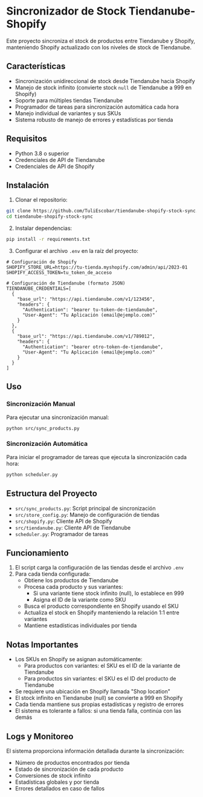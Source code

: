 # Sincronizador de Stock Tiendanube-Shopify

Este proyecto sincroniza el stock de productos entre Tiendanube y Shopify, manteniendo Shopify actualizado con los niveles de stock de Tiendanube.

## Características

- Sincronización unidireccional de stock desde Tiendanube hacia Shopify
- Manejo de stock infinito (convierte stock `null` de Tiendanube a 999 en Shopify)
- Soporte para múltiples tiendas Tiendanube
- Programador de tareas para sincronización automática cada hora
- Manejo individual de variantes y sus SKUs
- Sistema robusto de manejo de errores y estadísticas por tienda

## Requisitos

- Python 3.8 o superior
- Credenciales de API de Tiendanube
- Credenciales de API de Shopify

## Instalación

1. Clonar el repositorio:
```bash
git clone https://github.com/TuliEscobar/tiendanube-shopify-stock-sync.git
cd tiendanube-shopify-stock-sync
```

2. Instalar dependencias:
```bash
pip install -r requirements.txt
```

3. Configurar el archivo `.env` en la raíz del proyecto:
```env
# Configuración de Shopify
SHOPIFY_STORE_URL=https://tu-tienda.myshopify.com/admin/api/2023-01
SHOPIFY_ACCESS_TOKEN=tu_token_de_acceso

# Configuración de Tiendanube (formato JSON)
TIENDANUBE_CREDENTIALS=[
  {
    "base_url": "https://api.tiendanube.com/v1/123456",
    "headers": {
      "Authentication": "bearer tu-token-de-tiendanube",
      "User-Agent": "Tu Aplicación (email@ejemplo.com)"
    }
  },
  {
    "base_url": "https://api.tiendanube.com/v1/789012",
    "headers": {
      "Authentication": "bearer otro-token-de-tiendanube",
      "User-Agent": "Tu Aplicación (email@ejemplo.com)"
    }
  }
]
```

## Uso

### Sincronización Manual

Para ejecutar una sincronización manual:
```bash
python src/sync_products.py
```

### Sincronización Automática

Para iniciar el programador de tareas que ejecuta la sincronización cada hora:
```bash
python scheduler.py
```

## Estructura del Proyecto

- `src/sync_products.py`: Script principal de sincronización
- `src/store_config.py`: Manejo de configuración de tiendas
- `src/shopify.py`: Cliente API de Shopify
- `src/tiendanube.py`: Cliente API de Tiendanube
- `scheduler.py`: Programador de tareas

## Funcionamiento

1. El script carga la configuración de las tiendas desde el archivo `.env`
2. Para cada tienda configurada:
   - Obtiene los productos de Tiendanube
   - Procesa cada producto y sus variantes:
     - Si una variante tiene stock infinito (null), lo establece en 999
     - Asigna el ID de la variante como SKU
   - Busca el producto correspondiente en Shopify usando el SKU
   - Actualiza el stock en Shopify manteniendo la relación 1:1 entre variantes
   - Mantiene estadísticas individuales por tienda

## Notas Importantes

- Los SKUs en Shopify se asignan automáticamente:
  - Para productos con variantes: el SKU es el ID de la variante de Tiendanube
  - Para productos sin variantes: el SKU es el ID del producto de Tiendanube
- Se requiere una ubicación en Shopify llamada "Shop location"
- El stock infinito en Tiendanube (null) se convierte a 999 en Shopify
- Cada tienda mantiene sus propias estadísticas y registro de errores
- El sistema es tolerante a fallos: si una tienda falla, continúa con las demás

## Logs y Monitoreo

El sistema proporciona información detallada durante la sincronización:
- Número de productos encontrados por tienda
- Estado de sincronización de cada producto
- Conversiones de stock infinito
- Estadísticas globales y por tienda
- Errores detallados en caso de fallos 